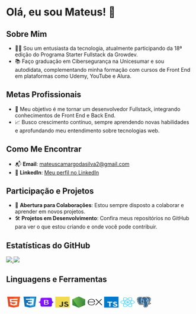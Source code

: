 # Olá, eu sou Mateus! 👋

## Sobre Mim
- 👨‍💻 Sou um entusiasta da tecnologia, atualmente participando da 18ª edição do Programa Starter Fullstack da Growdev.
- 📚 Faço graduação em Cibersegurança na Unicesumar e sou autodidata, complementando minha formação com cursos de Front End em plataformas como Udemy, YouTube e Alura.

## Metas Profissionais
- 🚀 Meu objetivo é me tornar um desenvolvedor Fullstack, integrando conhecimentos de Front End e Back End.
- 📈 Busco crescimento contínuo, sempre aprendendo novas habilidades e aprofundando meu entendimento sobre tecnologias web.

## Como Me Encontrar
- 📬 **Email**: [mateuscamargodasilva2@gmail.com](mailto:mateuscamargodasilva2@gmail.com)
- 💼 **LinkedIn**: [Meu perfil no LinkedIn](https://www.linkedin.com/in/mateus-camargo-da-silva-2b8610215/)

## Participação e Projetos
- 🤗 **Abertura para Colaborações**: Estou sempre disposto a colaborar e aprender em novos projetos.
- 🛠️ **Projetos em Desenvolvimento**: Confira meus repositórios no GitHub para ver o que estou criando e onde você pode contribuir.

## Estatísticas do GitHub
<div>
  <a href="https://github.com/MateusCamargoS-1">
    <img height="180em" src="https://github-readme-stats.vercel.app/api?username=MateusCamargoS-1&show_icons=true&theme=dark&include_all_commits=true&count_private=true"/>
    <img height="180em" src="https://github-readme-stats.vercel.app/api/top-langs/?username=MateusCamargoS-1&layout=compact&langs_count=16&theme=dark"/>
  </a>
</div>

## Linguagens e Ferramentas
<div style="display: inline_block"><br>
  <img align="center" alt="HTML" height="30" width="40" src="https://raw.githubusercontent.com/devicons/devicon/master/icons/html5/html5-original.svg">
  <img align="center" alt="CSS" height="30" width="40" src="https://raw.githubusercontent.com/devicons/devicon/master/icons/css3/css3-original.svg">
  <img align="center" alt="Bootstrap" height="30" width="40" src="https://raw.githubusercontent.com/devicons/devicon/master/icons/bootstrap/bootstrap-original.svg">
  <img align="center" alt="JavaScript" height="30" width="40" src="https://raw.githubusercontent.com/devicons/devicon/master/icons/javascript/javascript-original.svg">
  <img align="center" alt="Node.js" height="30" width="40" src="https://raw.githubusercontent.com/devicons/devicon/master/icons/nodejs/nodejs-original.svg">
  <img align="center" alt="Express" height="30" width="40" src="https://raw.githubusercontent.com/devicons/devicon/master/icons/express/express-original.svg">
  <img align="center" alt="TypeScript" height="30" width="40" src="https://raw.githubusercontent.com/devicons/devicon/master/icons/typescript/typescript-original.svg">
  <img align="center" alt="React" height="30" width="40" src="https://raw.githubusercontent.com/devicons/devicon/master/icons/react/react-original.svg">
  <img align="center" alt="PostgreSQL" height="30" width="40" src="https://raw.githubusercontent.com/devicons/devicon/master/icons/postgresql/postgresql-original.svg">
</div>

